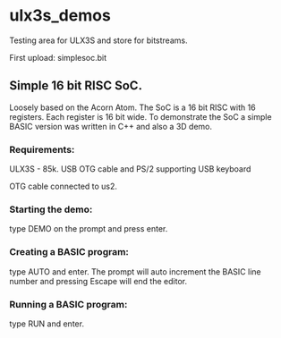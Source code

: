 # ulx3s_demos
Testing area for ULX3S and store for bitstreams.

First upload: simplesoc.bit

## Simple 16 bit RISC SoC. 
Loosely based on the Acorn Atom. The SoC is a 16 bit RISC with 16 registers. Each register is 16 bit wide.
To demonstrate the SoC a simple BASIC version was written in C++ and also a 3D demo.

### Requirements:

 ULX3S - 85k.
 USB OTG cable and PS/2 supporting USB keyboard
 
 OTG cable connected to us2.
 
### Starting the demo:
type DEMO on the prompt and press enter.

### Creating a BASIC program:

type AUTO and enter.
The prompt will auto increment the BASIC line number and pressing Escape will end the editor.

### Running a BASIC program:
type RUN and enter.
